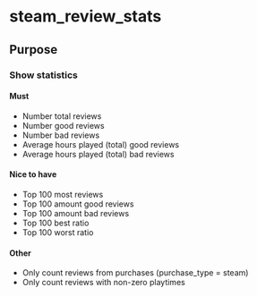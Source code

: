 # steam_review_stats

## Purpose

### Show statistics

#### Must

* Number total reviews
* Number good reviews
* Number bad reviews 
* Average hours played (total) good reviews
* Average hours played (total) bad reviews

#### Nice to have

* Top 100 most reviews
* Top 100 amount good reviews
* Top 100 amount bad reviews
* Top 100 best ratio
* Top 100 worst ratio

#### Other

* Only count reviews from purchases (purchase_type = steam)
* Only count reviews with non-zero playtimes